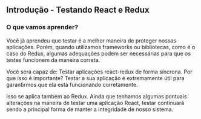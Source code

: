 ## Introdução - Testando React e Redux
### O que vamos aprender?
Você já aprendeu que testar é a melhor maneira de proteger nossas aplicações. Porém, quando utilizamos frameworks ou bibliotecas, como é o caso do Redux, algumas adequações podem ser necessárias para que os testes funcionem da maneira correta.


Você será capaz de:
Testar aplicações react-redux de forma síncrona.
Por que isso é importante?
Testar a sua aplicação é extremamente útil para garantirmos que ela está funcionando corretamente.

Isso se aplica também ao Redux. Ainda que tenhamos algumas pontuais alterações na maneira de testar uma aplicação React, testar continuará sendo a principal forma de manter a integridade de nosso sistema.

